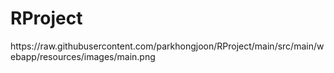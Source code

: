 # RProject

<div>
  https://raw.githubusercontent.com/parkhongjoon/RProject/main/src/main/webapp/resources/images/main.png
</div>
